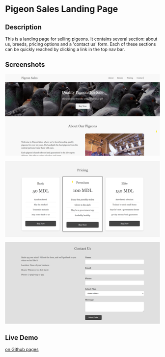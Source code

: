 # Pigeon Sales Landing Page

## Description
This is a landing page for selling pigeons. It contains several section: about us, breeds, pricing options and a 'contact us' form. Each of these sections can be quickly reached by clicking a link in the top nav bar.

## Screenshots

![screenshot1](images/screenshot1.png)

![screenshot2](images/screenshot2.png)

![screenshot3](images/screenshot3.png)

## Live Demo

[on Github pages](https://tutaf.github.io/tum-web-lab2/)